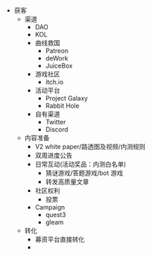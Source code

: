 - 获客
	- 渠道
		- DAO
		- KOL
		- 曲线救国
			- Patreon
			- deWork
			- JuiceBox
		- 游戏社区
			- itch.io
		- 活动平台
			- Project Galaxy
			- Rabbit Hole
		- 自有渠道
			- Twitter
			- Discord
	- 内容准备
		- V2 white paper/路透图及视频/内测规则
		- 双周进度公告
		- 日常互动(活动奖品：内测白名单)
			- 猜谜游戏/答题游戏/bot 游戏
			- 转发高质量文章
		- 社区权利
			- 投票
		- Campaign
			- quest3
			- gleam
	- 转化
		- 募资平台直接转化
		-